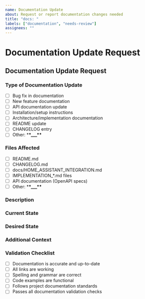 ```yaml
---
name: Documentation Update
about: Request or report documentation changes needed
title: "docs: "
labels: ["documentation", "needs-review"]
assignees: ""
---
```


# Documentation Update Request

## Documentation Update Request

### Type of Documentation Update

<!-- Check all that apply -->

- [ ] Bug fix in documentation
- [ ] New feature documentation
- [ ] API documentation update
- [ ] Installation/setup instructions
- [ ] Architecture/implementation documentation
- [ ] README update
- [ ] CHANGELOG entry
- [ ] Other: \***\*\_\_\_\*\***

### Files Affected

<!-- List the files that need to be updated -->

- [ ] README.md
- [ ] CHANGELOG.md
- [ ] docs/HOME_ASSISTANT_INTEGRATION.md
- [ ] IMPLEMENTATION\_\*.md files
- [ ] API documentation (OpenAPI specs)
- [ ] Other: \***\*\_\_\_\*\***

### Description

<!-- Describe what documentation needs to be updated and why -->

### Current State

<!-- What is currently documented (if anything) -->

### Desired State

<!-- What should be documented -->

### Additional Context

<!-- Add any other context, screenshots, or examples about the documentation update -->

### Validation Checklist

<!-- For maintainers to verify before closing -->

- [ ] Documentation is accurate and up-to-date
- [ ] All links are working
- [ ] Spelling and grammar are correct
- [ ] Code examples are functional
- [ ] Follows project documentation standards
- [ ] Passes all documentation validation checks
